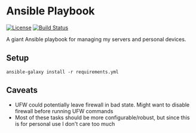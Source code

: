 # Ansible Playbook
[![License](https://img.shields.io/github/license/shepherdjerred/ansible-playbook)](https://github.com/shepherdjerred/ansible-playbook/LICENSE)
[![Build Status](https://img.shields.io/github/workflow/status/shepherdjerred/ansible-playbook/ansible-lint)](https://github.com/shepherdjerred/ansible-playbook/actions)

A giant Ansible playbook for managing my servers and personal devices.

## Setup
`ansible-galaxy install -r requirements.yml`

## Caveats
* UFW could potentially leave firewall in bad state. Might want to disable firewall before running UFW commands
* Most of these tasks should be more configurable/robust, but since this is for personal use I don't care too much
